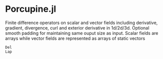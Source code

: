 # Porcupine.jl

Finite difference operators on scalar and vector fields including derivative, gradient, divergence, curl and exterior derivative in 1d/2d/3d. Optional smooth padding for maintaining same ouput size as input. Scalar fields are arrays while vector fields are represented as arrays of static vectors

```@docs
Del
Lap
```